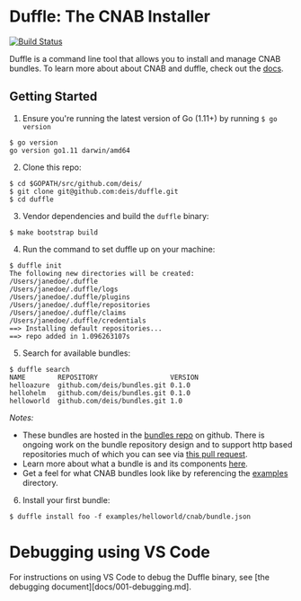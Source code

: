 # Duffle: The CNAB Installer
[![Build Status](https://cnlabs.visualstudio.com/duffle/_apis/build/status/duffle-CI)](https://cnlabs.visualstudio.com/duffle/_build/latest?definitionId=5)

Duffle is a command line tool that allows you to install and manage CNAB bundles. To learn more about about CNAB and duffle, check out the [docs](docs/000-index.md).

## Getting Started

1. Ensure you're running the latest version of Go (1.11+) by running `$ go version`
```console
$ go version
go version go1.11 darwin/amd64
```

2. Clone this repo:
```console
$ cd $GOPATH/src/github.com/deis/
$ git clone git@github.com:deis/duffle.git
$ cd duffle
```

3. Vendor dependencies and build the `duffle` binary:
```
$ make bootstrap build
```

4. Run the command to set duffle up on your machine:
```console
$ duffle init
The following new directories will be created:
/Users/janedoe/.duffle
/Users/janedoe/.duffle/logs
/Users/janedoe/.duffle/plugins
/Users/janedoe/.duffle/repositories
/Users/janedoe/.duffle/claims
/Users/janedoe/.duffle/credentials
==> Installing default repositories...
==> repo added in 1.096263107s
```

5. Search for available bundles:
```console
$ duffle search
NAME      	REPOSITORY                 	VERSION
helloazure	github.com/deis/bundles.git	0.1.0
hellohelm 	github.com/deis/bundles.git	0.1.0
helloworld	github.com/deis/bundles.git	1.0
```
*Notes:*
* These bundles are hosted in the [bundles repo](https://github.com/deis/bundles) on github. There is ongoing work on the bundle repository design and to support http based repositories much of which you can see via [this pull request](https://github.com/deis/duffle/pull/184).
* Learn more about what a bundle is and its components [here](https://github.com/deis/duffle/blob/master/docs/100-CNAB.md).
* Get a feel for what CNAB bundles look like by referencing the [examples](examples/) directory.

6. Install your first bundle:
```
$ duffle install foo -f examples/helloworld/cnab/bundle.json
```

# Debugging using VS Code
For instructions on using VS Code to debug the Duffle binary, see [the debugging document][docs/001-debugging.md].